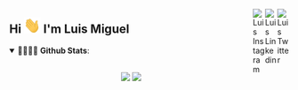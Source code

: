 <a href="https://twitter.com/luischavezduque" target="_blank" rel="nofollow"><img align="right" alt="Luis Twitter" width="22px" src="https://cdn.jsdelivr.net/npm/simple-icons@v3/icons/twitter.svg" /></a><a href="https://www.linkedin.com/in/luischdu/?locale=en_US" target="_blank" rel="nofollow"><img align="right" alt="Luis Linkedin" width="22px" src="https://cdn.jsdelivr.net/npm/simple-icons@v3/icons/linkedin.svg" /></a><a href="https://www.instagram.com/luis.chavezduque" target="_blank" rel="nofollow"><img align="right" alt="Luis Instagram" width="22px" src="https://cdn.jsdelivr.net/npm/simple-icons@v3/icons/instagram.svg" /></a>

## Hi <img src="https://raw.githubusercontent.com/ABSphreak/ABSphreak/master/gifs/Hi.gif" width="30px"> I'm Luis Miguel
<details open>
 <summary> 🚀👨🏽‍💻 <b>Github Stats</b>: </summary>
<br>
<p align = "center">
  <img src = "https://github-readme-stats.vercel.app/api?username=luischdu&show_icons=true&count_private=true&theme=react&line_height=20">
  <img src = "https://github-readme-stats.vercel.app/api/top-langs/?username=luischdu&theme=react&line_height=20&langs_count=8&layout=compact">
</p>
</details>



